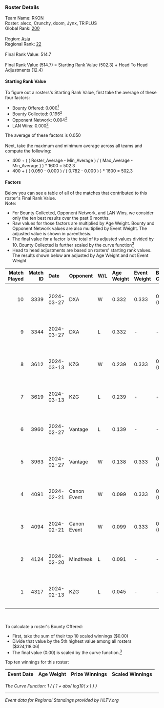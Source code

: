 ### Roster Details<br />
Team Name: RKON<br />
Roster: alecc, Crunchy, doom, Jynx, TRIPLUS<br />
Global Rank: [200](../standings_global.md)<br />
<br />
Region: [Asia]( ../standings_asia.md)<br />
Regional Rank: [22]( ../standings_asia.md)<br />
<br />
Final Rank Value:  514.7<br />
<br />
Final Rank Value (514.7) = Starting Rank Value (502.3) + Head To Head Adjustments (12.4)<br />

#### Starting Rank Value<br />
To figure out a rosters's Starting Rank Value, first take the average of these four factors:<br />
- Bounty Offered: 0.000[<sup>1</sup>](#table2)
- Bounty Collected: 0.196[<sup>2</sup>](#table1)
- Opponent Network: 0.004[<sup>2</sup>](#table1)
- LAN Wins: 0.000[<sup>2</sup>](#table1)

The average of these factors is 0.050<br />
<br />
Next, take the maximum and minimum average across all teams and compute the following:<br />
- 400 + ( ( Roster_Average - Min_Average ) / ( Max_Average - Min_Average ) ) * 1600 = 502.3
- 400 + ( ( 0.050 - 0.000 ) / ( 0.782 - 0.000 ) ) * 1600 = 502.3


#### Factors<br />
Below you can see a table of all of the matches that contributed to this roster's Final Rank Value.<br />
Note:<br />

- For Bounty Collected, Opponent Network, and LAN Wins, we consider only the ten best results over the past 6 months.
- Raw values for those factors are multiplied by Age Weight. Bounty and Opponent Network values are also multiplied by Event Weight. The adjusted value is shown in parenthesis.
- The final value for a factor is the total of its adjusted values divided by 10. Bounty Collected is further scaled by the curve function[<sup>3</sup>](#curveFunction)
- Head to head adjustments are based on rosters' starting rank values. The results shown below are adjusted by Age Weight and not Event Weight
<span id="table1"></span><br />


| Match Played | Match ID | Date       | Opponent    | W/L | Age Weight | Event Weight | Bounty Collected | Opponent Network | LAN Wins  | H2H Adj. | Roster                                 |
| -: | -: | :- | :- | :- | :- | :- | :- | :- | :- | -: | :- |
|           10 |     3339 | 2024-03-27 | DXA         | W   | 0.332      | 0.333        | 0.002 (0.000)    | 0.226 (0.025)    | 0 (0.000) |     7.73 | alecc, Crunchy, doom, Jynx, TRIPLUS    |
|            9 |     3344 | 2024-03-27 | DXA         | L   | 0.332      | -            | -                | -                | -         |    -2.75 | alecc, Crunchy, doom, Jynx, TRIPLUS    |
|            8 |     3612 | 2024-03-13 | KZG         | W   | 0.239      | 0.333        | 0.005 (0.000)    | 0.112 (0.009)    | 0 (0.000) |     5.60 | alecc, Crunchy, Jynx, Poccket, TRIPLUS |
|            7 |     3619 | 2024-03-13 | KZG         | L   | 0.239      | -            | -                | -                | -         |    -1.94 | alecc, Crunchy, Jynx, Poccket, TRIPLUS |
|            6 |     3960 | 2024-02-27 | Vantage     | L   | 0.139      | -            | -                | -                | -         |    -1.36 | alecc, Bumb1e, Crunchy, Jynx, TRIPLUS  |
|            5 |     3963 | 2024-02-27 | Vantage     | W   | 0.138      | 0.333        | 0.002 (0.000)    | 0.070 (0.003)    | 0 (0.000) |     3.03 | alecc, Bumb1e, Crunchy, Jynx, TRIPLUS  |
|            4 |     4091 | 2024-02-21 | Canon Event | W   | 0.099      | 0.333        | 0.000 (0.000)    | 0.000 (0.000)    | 0 (0.000) |     1.60 | alecc, Bumb1e, Crunchy, Jynx, TRIPLUS  |
|            3 |     4094 | 2024-02-21 | Canon Event | W   | 0.099      | 0.333        | 0.000 (0.000)    | 0.000 (0.000)    | 0 (0.000) |     1.61 | alecc, Bumb1e, Crunchy, Jynx, TRIPLUS  |
|            2 |     4124 | 2024-02-20 | Mindfreak   | L   | 0.091      | -            | -                | -                | -         |    -0.74 | alecc, Bumb1e, Crunchy, Jynx, TRIPLUS  |
|            1 |     4317 | 2024-02-13 | KZG         | L   | 0.045      | -            | -                | -                | -         |    -0.34 | alecc, Bumb1e, Jynx, PixeL, TRIPLUS    |

<br />
<span id="table2"></span><br />
To calculate a roster's Bounty Offered:<br />

- First, take the sum of their top 10 scaled winnings ($0.00)
- Divide that value by the 5th highest value among all rosters ($324,118.06)
- The final value (0.00) is scaled by the curve function.[<sup>3</sup>](#curveFunction)

Top ten winnings for this roster:<br />

| Event Date | Age Weight | Prize Winnings | Scaled Winnings |
| :- | -: | :- | :- |


<span id="curveFunction"></span>_The Curve Function: 1 / ( 1 + abs( log10( x ) ) )_<br />

---
_Event data for Regional Standings provided by HLTV.org_<br />
